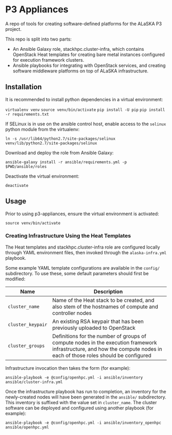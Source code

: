 # P3 Appliances

A repo of tools for creating software-defined platforms for the ALaSKA P3 project.

This repo is split into two parts: 

- An Ansible Galaxy role, stackhpc.cluster-infra, which contains
  OpenStack Heat templates for creating bare metal instances configured
  for execution framework clusters.
- Ansible playbooks for integrating with OpenStack services, and creating 
  software middleware platforms on top of ALaSKA infrastructure.

## Installation

It is recommended to install python dependencies in a virtual environment:

`virtualenv venv`
`source venv/bin/activate`
`pip install -U pip`
`pip install -r requirements.txt`

If SELinux is in use on the ansible control host, enable access to the
`selinux` python module from the virtualenv:

`ln -s /usr/lib64/python2.7/site-packages/selinux venv/lib/python2.7/site-packages/selinux`

Download and deploy the role from Ansible Galaxy:

`ansible-galaxy install -r ansible/requirements.yml -p $PWD/ansible/roles`

Deactivate the virtual environment:

`deactivate`

## Usage

Prior to using p3-appliances, ensure the virtual environment is activated:

`source venv/bin/activate`

### Creating Infrastructure Using the Heat Templates

The Heat templates and stackhpc.cluster-infra role are configured locally
through YAML environment files, then invoked through the
`alaska-infra.yml` playbook.

Some example YAML template configurations are available in the `config/`
subdirectory.  To use these, some default parameters should first be
modified:

| Name | Description |
|------|-------------|
| `cluster_name` | Name of the Heat stack to be created, and also stem of the hostnames of compute and controller nodes |
| `cluster_keypair` | An existing RSA keypair that has been previously uploaded to OpenStack |
| `cluster_groups` | Definitions for the number of groups of compute nodes in the execution framework infrastructure, and how the compute nodes in each of those roles should be configured |

Infrastructure invocation then takes the form (for example): 

`ansible-playbook -e @config/openhpc.yml -i ansible/inventory ansible/cluster-infra.yml`

Once the infrastructure playbook has run to completion, an inventory
for the newly-created nodes will have been generated in the `ansible/`
subdirectory.  This inventory is suffixed with the value set in
`cluster_name`.  The cluster software can be deployed and configured
using another playbook (for example):

`ansible-playbook -e @config/openhpc.yml -i ansible/inventory_openhpc ansible/openhpc.yml`

